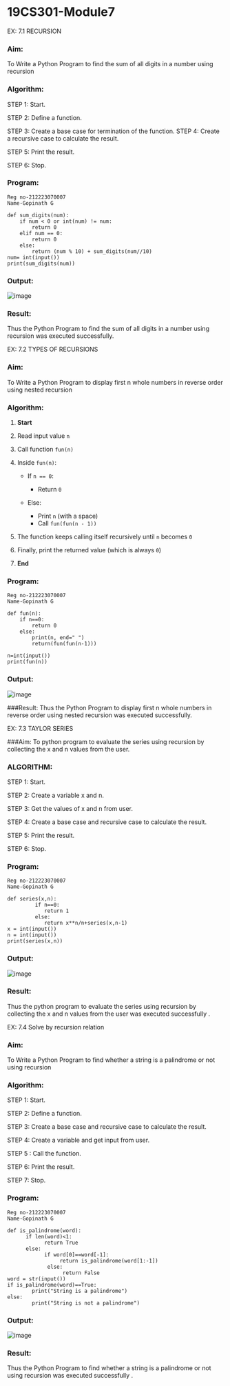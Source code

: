 # 19CS301-Module7
EX: 7.1 RECURSION

### Aim: 
To Write a Python Program to find the sum of all digits in a number using recursion

### Algorithm:
STEP 1: Start.

STEP 2: Define a function.

STEP 3: Create a base case for termination of the function. STEP 4: Create a recursive case to calculate the result.

STEP 5: Print the result. 

STEP 6: Stop.

### Program:
```
Reg no-212223070007
Name-Gopinath G

def sum_digits(num):
    if num < 0 or int(num) != num:
        return 0
    elif num == 0:
        return 0
    else:
        return (num % 10) + sum_digits(num//10)
num= int(input())
print(sum_digits(num))
```
### Output:
![image](https://github.com/user-attachments/assets/769a05da-cd87-4789-9d05-f0585ae6a580)


### Result: 
Thus the Python Program to find the sum of all digits in a number using recursion was executed successfully.
 

EX: 7.2 TYPES OF RECURSIONS

### Aim:
To Write a Python Program  to display first n whole numbers in reverse order using nested recursion

### Algorithm:

1. **Start**
2. Read input value `n`
3. Call function `fun(n)`
4. Inside `fun(n)`:

   * If `n == 0`:

     * Return `0`
   * Else:

     * Print `n` (with a space)
     * Call `fun(fun(n - 1))`
5. The function keeps calling itself recursively until `n` becomes `0`
6. Finally, print the returned value (which is always `0`)
7. **End**

### Program:
```
Reg no-212223070007
Name-Gopinath G

def fun(n):
    if n==0:
        return 0
    else:
        print(n, end=" ")
        return(fun(fun(n-1)))
        
n=int(input())
print(fun(n))

```
### Output:
![image](https://github.com/user-attachments/assets/37b97260-cc0e-4658-a891-256630f17977)

###Result: 
Thus the Python Program  to display first n whole numbers in reverse order using nested recursion was executed successfully.




EX: 7.3 TAYLOR SERIES

###Aim: 
To python program to evaluate the series using recursion by collecting the x and n values from the user.

### ALGORITHM:
STEP 1: Start.

STEP 2: Create a variable x and n.

STEP 3: Get the values of x and n from user.

STEP 4: Create a base case and recursive case to calculate the result.

STEP 5: Print the result.

STEP 6: Stop.

### Program:
```
Reg no-212223070007
Name-Gopinath G

def series(x,n):
         if n==0:
            return 1
         else:
            return x**n/n+series(x,n-1)
x = int(input())
n = int(input())
print(series(x,n))
```
### Output:
![image](https://github.com/user-attachments/assets/1d00b1a4-cecb-466f-8593-805f00d27461)

 
### Result: 
Thus the python program to evaluate the series using recursion by collecting the x and n values from the user was executed successfully .


 

EX: 7.4 Solve by recursion relation

### Aim: 
To Write a Python Program to find whether a string is a palindrome or not using recursion

### Algorithm:
STEP 1: Start.

STEP 2: Define a function.

STEP 3: Create a base case and recursive case to calculate the result.

STEP 4: Create a variable and get input from user.

STEP 5 : Call the function.

STEP 6: Print the result.

STEP 7: Stop.

### Program:
```
Reg no-212223070007
Name-Gopinath G

def is_palindrome(word):
      if len(word)<1:
            return True
      else:
            if word[0]==word[-1]:
                 return is_palindrome(word[1:-1])
             else:
                  return False
word = str(input())
if is_palindrome(word)==True:
        print("String is a palindrome")
else:
        print("String is not a palindrome")
```
### Output:
![image](https://github.com/user-attachments/assets/d30ef836-1901-448a-a146-dc905fdc3198)

### Result: 
Thus the Python Program to find whether a string is a palindrome or not using recursion was executed successfully .
 

